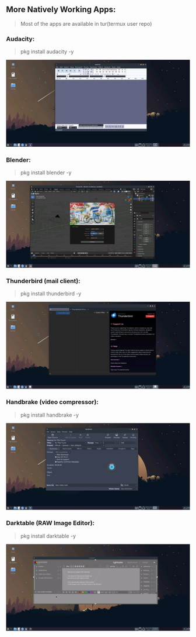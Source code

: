 ## More Natively Working Apps:

>Most of the apps are available in tur(termux user repo)

### Audacity:

> pkg install audacity -y

<center><img src="images/apps/audacity.png"></center>

### Blender:

> pkg install blender -y

<center><img src="images/apps/blender.png"></center>

### Thunderbird (mail client):

> pkg install thunderbird -y

<center><img src="images/apps/thunderbird.png"></center>

### Handbrake (video compressor):

> pkg install handbrake -y

<center><img src="images/apps/handbrake.png"></center>

### Darktable (RAW Image Editor):

> pkg install darktable -y

<center><img src="images/apps/darktable.png"></center>

